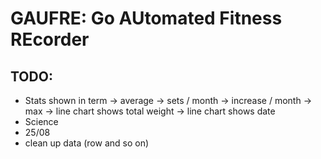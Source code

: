 # GAUFRE: Go AUtomated Fitness REcorder

## TODO:
- Stats shown in term
-> average
-> sets / month
-> increase / month
-> max 
-> line chart shows total weight
-> line chart shows date
- Science
- 25/08
- clean up data (row and so on)

